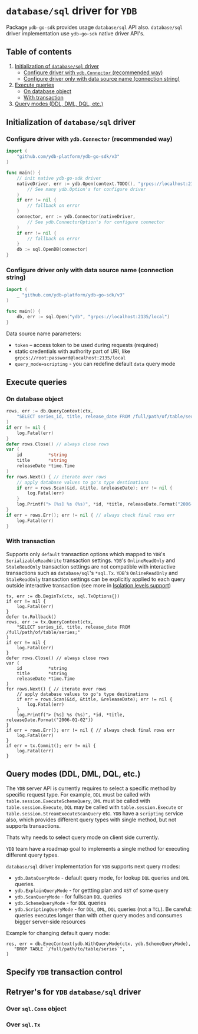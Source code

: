 # `database/sql` driver for `YDB`

Package `ydb-go-sdk` provides usage `database/sql` API also. 
`database/sql` driver implementation use `ydb-go-sdk` native driver API's.

## Table of contents
1. [Initialization of `database/sql` driver](#init)
   * [Configure driver with `ydb.Connector` (recommended way)](#init-connector)
   * [Configure driver only with data source name (connection string)](#init-dsn)
2. [Execute queries](#queries)
   * [On database object](#queries-db)
   * [With transaction](#queries-tx)
3. [Query modes (DDL, DML, DQL, etc.)](#query-modes)

## Initialization of `database/sql` driver <a name="init"></a>

### Configure driver with `ydb.Connector` (recommended way) <a name="init-connector"></a>
```go
import (
    "github.com/ydb-platform/ydb-go-sdk/v3"
)

func main() {
    // init native ydb-go-sdk driver
    nativeDriver, err := ydb.Open(context.TODO(), "grpcs://localhost:2135/local",
        // See many ydb.Option's for configure driver
    )
    if err != nil {
        // fallback on error
    }
    connector, err := ydb.Connector(nativeDriver,
        // See ydb.ConnectorOption's for configure connector
    )
    if err != nil {
        // fallback on error
    }
    db := sql.OpenDB(connector)
}
```
### Configure driver only with data source name (connection string) <a name="init-dsn"></a>
```go
import (
    _ "github.com/ydb-platform/ydb-go-sdk/v3"
)

func main() {
    db, err := sql.Open("ydb", "grpcs://localhost:2135/local")
}
```
Data source name parameters:
* `token` – access token to be used during requests (required)
* static credentials with authority part of URI, like `grpcs://root:password@localhost:2135/local`
* `query_mode=scripting` - you can redefine default `data` query mode

## Execute queries <a name="queries"></a>

### On database object <a name="queries-db"></a>
```go
rows, err := db.QueryContext(ctx,
    "SELECT series_id, title, release_date FROM /full/path/of/table/series;"
)
if err != nil {
    log.Fatal(err)
}
defer rows.Close() // always close rows 
var (
    id          *string
    title       *string
    releaseDate *time.Time
)
for rows.Next() { // iterate over rows
    // apply database values to go's type destinations
    if err = rows.Scan(&id, &title, &releaseDate); err != nil {
        log.Fatal(err)
    }
    log.Printf("> [%s] %s (%s)", *id, *title, releaseDate.Format("2006-01-02"))
}
if err = rows.Err(); err != nil { // always check final rows err
    log.Fatal(err)
}

```

### With transaction <a name="queries-tx"></a>
Supports only `default` transaction options which mapped to `YDB`'s `SerializableReadWrite` transaction settings.
`YDB`'s `OnlineReadOnly` and `StaleReadOnly` transaction settings are not compatible with interactive transactions such as `database/sql`'s `*sql.Tx`.
`YDB`'s `OnlineReadOnly` and `StaleReadOnly` transaction settings can be explicitly applied to each query outside interactive transaction (see more in [Isolation levels support](#tx-control))
```
tx, err := db.BeginTx(ctx, sql.TxOptions{})
if err != nil {
    log.Fatal(err)
}
defer tx.Rollback()
rows, err := tx.QueryContext(ctx,
    "SELECT series_id, title, release_date FROM /full/path/of/table/series;"
)
if err != nil {
    log.Fatal(err)
}
defer rows.Close() // always close rows 
var (
    id          *string
    title       *string
    releaseDate *time.Time
)
for rows.Next() { // iterate over rows
    // apply database values to go's type destinations
    if err = rows.Scan(&id, &title, &releaseDate); err != nil {
        log.Fatal(err)
    }
    log.Printf("> [%s] %s (%s)", *id, *title, releaseDate.Format("2006-01-02"))
}
if err = rows.Err(); err != nil { // always check final rows err
    log.Fatal(err)
}
if err = tx.Commit(); err != nil {
    log.Fatal(err)
}
```
## Query modes (DDL, DML, DQL, etc.) <a name="query-modes"></a>
The `YDB` server API is currently requires to select a specific method by specific request type. For example, `DDL` must be called with `table.session.ExecuteSchemeQuery`, `DML` must be called with `table.session.Execute`, `DQL` may be called with `table.session.Execute` or `table.session.StreamExecuteScanQuery` etc. `YDB` have a `scripting` service also, which provides different query types with single method, but not supports transactions.

Thats why needs to select query mode on client side currently.

`YDB` team have a roadmap goal to implements a single method for executing different query types.

`database/sql` driver implementation for `YDB` supports next query modes:
* `ydb.DataQueryMode` - default query mode, for lookup `DQL` queries and `DML` queries.
* `ydb.ExplainQueryMode` - for gettting plan and `AST` of some query
* `ydb.ScanQueryMode` - for fullscan `DQL` queries
* `ydb.SchemeQueryMode` - for `DDL` queries
* `ydb.ScriptingQueryMode` - for `DDL`, `DML`, `DQL` queries (not a `TCL`). Be careful: queries executes longer than with other query modes and consumes bigger server-side resources

Example for changing default query mode:
```
res, err = db.ExecContext(ydb.WithQueryMode(ctx, ydb.SchemeQueryMode),
   "DROP TABLE `/full/path/to/table/series`",
)
```

## Specify `YDB` transaction control <a name="tx-control"></a>

## Retryer's for `YDB` `database/sql` driver

### Over `sql.Conn` object

### Over `sql.Tx`
